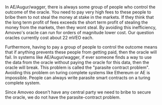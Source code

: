 In AE/Augur/wagger, there is always some group of people who control the outcome of the oracle. You need to pay very high fees to these people to bribe them to not steal the money at stake in the markets. If they think that the long term profit of fees exceeds the short term profit of stealing the money from the markets, then they wont steal.
By avoiding this inefficiency, Amoveo's oracle can run for orders of magnitude lower cost.
Our question oracles currently cost about 22 mVEO each.

Furthermore, having to pay a group of people to control the outcome means that if anything prevents these people from getting paid, then the oracle will fail. In systems like AE/Augur/wagger, if ever someone finds a way to use the data from the oracle without paying the oracle for this data, then the oracle will break.
This problem is called the "parasite contract problem".
Avoiding this problem on turing complete systems like Ethereum or AE is impossible. People can always write parasite smart contracts on a turing complete system.

Since Amoveo doesn't have any central party we need to bribe to secure the oracle, we do not have the parasite-contract problem.